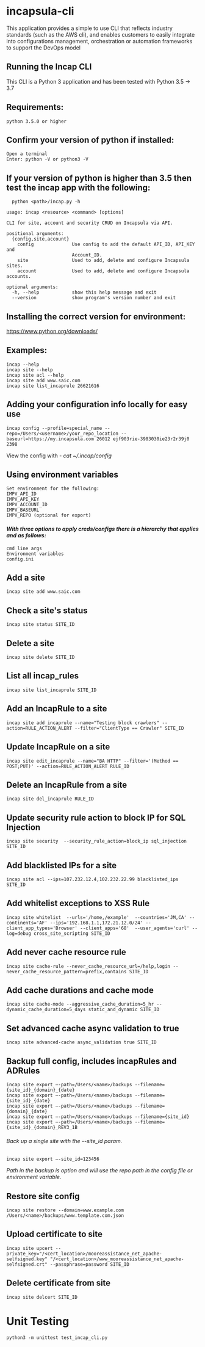 # incapsula-cli
This application provides a simple to use CLI that reflects industry standards (such as the AWS cli), and enables customers to easily integrate into configurations management, orchestration or automation frameworks to support the DevOps model

## Running the Incap CLI

This CLI is a Python 3 application and has been tested with Python 3.5 -> 3.7
## Requirements:
    python 3.5.0 or higher

## Confirm your version of python if installed:
    Open a terminal
    Enter: python -V or python3 -V

## If your version of python is higher than 3.5 then test the incap app with the following:
      python <path>/incap.py -h

    usage: incap <resource> <command> [options]

    CLI for site, account and security CRUD on Incapsula via API.

    positional arguments:
      {config,site,account}
        config              Use config to add the default API_ID, API_KEY and
                            Account_ID.
        site                Used to add, delete and configure Incapsula sites.
        account             Used to add, delete and configure Incapsula accounts.

    optional arguments:
      -h, --help            show this help message and exit
      --version             show program's version number and exit

## Installing the correct version for environment:
https://www.python.org/downloads/


## Examples:
    incap --help
    incap site --help
    incap site acl --help
    incap site add www.saic.com
    incap site list_incaprule 26621616
    
## Adding your configuration info locally for easy use
    incap config --profile=special_name --repo=/Users/<username>/your_repo_location --baseurl=https://my.incapsula.com 26012 ejf903rie-3983030ie23r2r39j0 2398
View the config with - *cat ~/.incap/config*

## Using environment variables
    Set environment for the following:
    IMPV_API_ID
    IMPV_API_KEY
    IMPV_ACCOUNT_ID
    IMPV_BASEURL
    IMPV_REPO (optional for export)
    
#### *With three options to apply creds/configs there is a hierarchy that applies and as follows:*
    cmd line args
    Environment variables
    config.ini
    
## Add a site
    incap site add www.saic.com

## Check a site's status
    incap site status SITE_ID

## Delete a site
    incap site delete SITE_ID

## List all incap_rules
    incap site list_incaprule SITE_ID

## Add an IncapRule to a site
    incap site add_incaprule --name="Testing block crawlers" --action=RULE_ACTION_ALERT --filter="ClientType == Crawler" SITE_ID

## Update IncapRule on a site
    incap site edit_incaprule --name="BA HTTP" --filter='(Method == POST;PUT)' --action=RULE_ACTION_ALERT RULE_ID

## Delete an IncapRule from a site
    incap site del_incaprule RULE_ID

## Update security rule action to block IP for SQL Injection
    incap site security  --security_rule_action=block_ip sql_injection SITE_ID

## Add blacklisted IPs for a site
    incap site acl --ips=107.232.12.4,102.232.22.99 blacklisted_ips SITE_ID

## Add whitelist exceptions to XSS Rule
    incap site whitelist  --urls='/home,/example'  --countries='JM,CA' --continents='AF' --ips='192.168.1.1,172.21.12.0/24' --client_app_types='Browser' --client_apps='68'  --user_agents='curl' --log=debug cross_site_scripting SITE_ID

## Add never cache resource rule
    incap site cache-rule --never_cache_resource_url=/help,login --never_cache_resource_pattern=prefix,contains SITE_ID

## Add cache durations and cache mode
    incap site cache-mode --aggressive_cache_duration=5_hr --dynamic_cache_duration=5_days static_and_dynamic SITE_ID

## Set advanced cache async validation to true
    incap site advanced-cache async_validation true SITE_ID

## Backup full config, includes incapRules and ADRules
    incap site export –-path=/Users/<name>/backups --filename={site_id}_{domain}_{date}
    incap site export –-path=/Users/<name>/backups --filename={site_id}_{date}
    incap site export –-path=/Users/<name>/backups --filename={domain}_{date}
    incap site export –-path=/Users/<name>/backups --filename={site_id}
    incap site export –-path=/Users/<name>/backups --filename={site_id}_{domain}_REV3_1B

 ###### *Back up a single site with the --site_id param.*
    incap site export –-site_id=123456


*Path in the backup is option and will use the repo path in the config file or environment variable.*

## Restore site config
    incap site restore --domain=www.example.com /Users/<name>/backups/www.template.com.json

## Upload certificate to site
    incap site upcert --private_key="/<cert_location>/mooreassistance_net_apache-selfsigned.key" "/<cert_location>/www_mooreassistance_net_apache-selfsigned.crt" --passphrase=password SITE_ID

## Delete certificate from site
    incap site delcert SITE_ID

# Unit Testing
    python3 -m unittest test_incap_cli.py